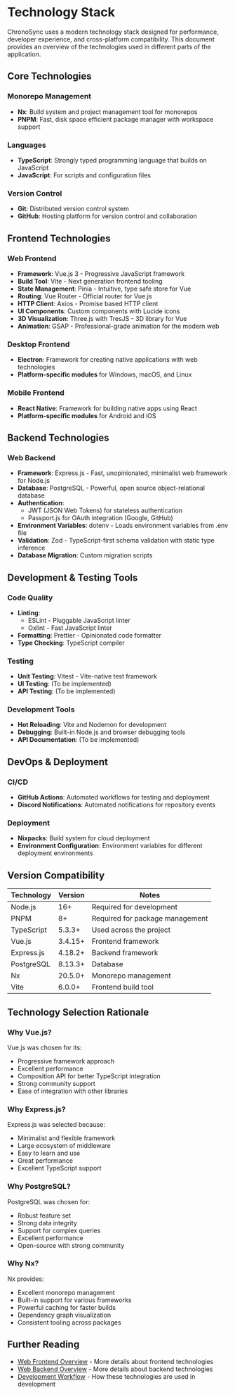 # Technology Stack

ChronoSync uses a modern technology stack designed for performance, developer experience, and cross-platform compatibility. This document provides an overview of the technologies used in different parts of the application.

## Core Technologies

### Monorepo Management

- **Nx**: Build system and project management tool for monorepos
- **PNPM**: Fast, disk space efficient package manager with workspace support

### Languages

- **TypeScript**: Strongly typed programming language that builds on JavaScript
- **JavaScript**: For scripts and configuration files

### Version Control

- **Git**: Distributed version control system
- **GitHub**: Hosting platform for version control and collaboration

## Frontend Technologies

### Web Frontend

- **Framework**: Vue.js 3 - Progressive JavaScript framework
- **Build Tool**: Vite - Next generation frontend tooling
- **State Management**: Pinia - Intuitive, type safe store for Vue
- **Routing**: Vue Router - Official router for Vue.js
- **HTTP Client**: Axios - Promise based HTTP client
- **UI Components**: Custom components with Lucide icons
- **3D Visualization**: Three.js with TresJS - 3D library for Vue
- **Animation**: GSAP - Professional-grade animation for the modern web

### Desktop Frontend

- **Electron**: Framework for creating native applications with web technologies
- **Platform-specific modules** for Windows, macOS, and Linux

### Mobile Frontend

- **React Native**: Framework for building native apps using React
- **Platform-specific modules** for Android and iOS

## Backend Technologies

### Web Backend

- **Framework**: Express.js - Fast, unopinionated, minimalist web framework for Node.js
- **Database**: PostgreSQL - Powerful, open source object-relational database
- **Authentication**: 
  - JWT (JSON Web Tokens) for stateless authentication
  - Passport.js for OAuth integration (Google, GitHub)
- **Environment Variables**: dotenv - Loads environment variables from .env file
- **Validation**: Zod - TypeScript-first schema validation with static type inference
- **Database Migration**: Custom migration scripts

## Development & Testing Tools

### Code Quality

- **Linting**: 
  - ESLint - Pluggable JavaScript linter
  - Oxlint - Fast JavaScript linter
- **Formatting**: Prettier - Opinionated code formatter
- **Type Checking**: TypeScript compiler

### Testing

- **Unit Testing**: Vitest - Vite-native test framework
- **UI Testing**: (To be implemented)
- **API Testing**: (To be implemented)

### Development Tools

- **Hot Reloading**: Vite and Nodemon for development
- **Debugging**: Built-in Node.js and browser debugging tools
- **API Documentation**: (To be implemented)

## DevOps & Deployment

### CI/CD

- **GitHub Actions**: Automated workflows for testing and deployment
- **Discord Notifications**: Automated notifications for repository events

### Deployment

- **Nixpacks**: Build system for cloud deployment
- **Environment Configuration**: Environment variables for different deployment environments

## Version Compatibility

| Technology      | Version       | Notes                                |
|-----------------|---------------|--------------------------------------|
| Node.js         | 16+           | Required for development             |
| PNPM            | 8+            | Required for package management      |
| TypeScript      | 5.3.3+        | Used across the project              |
| Vue.js          | 3.4.15+       | Frontend framework                   |
| Express.js      | 4.18.2+       | Backend framework                    |
| PostgreSQL      | 8.13.3+       | Database                             |
| Nx              | 20.5.0+       | Monorepo management                  |
| Vite            | 6.0.0+        | Frontend build tool                  |

## Technology Selection Rationale

### Why Vue.js?

Vue.js was chosen for its:
- Progressive framework approach
- Excellent performance
- Composition API for better TypeScript integration
- Strong community support
- Ease of integration with other libraries

### Why Express.js?

Express.js was selected because:
- Minimalist and flexible framework
- Large ecosystem of middleware
- Easy to learn and use
- Great performance
- Excellent TypeScript support

### Why PostgreSQL?

PostgreSQL was chosen for:
- Robust feature set
- Strong data integrity
- Support for complex queries
- Excellent performance
- Open-source with strong community

### Why Nx?

Nx provides:
- Excellent monorepo management
- Built-in support for various frameworks
- Powerful caching for faster builds
- Dependency graph visualization
- Consistent tooling across packages

## Further Reading

- [Web Frontend Overview](../web/frontend/overview.md) - More details about frontend technologies
- [Web Backend Overview](../web/backend/overview.md) - More details about backend technologies
- [Development Workflow](../workflow/development.md) - How these technologies are used in development
